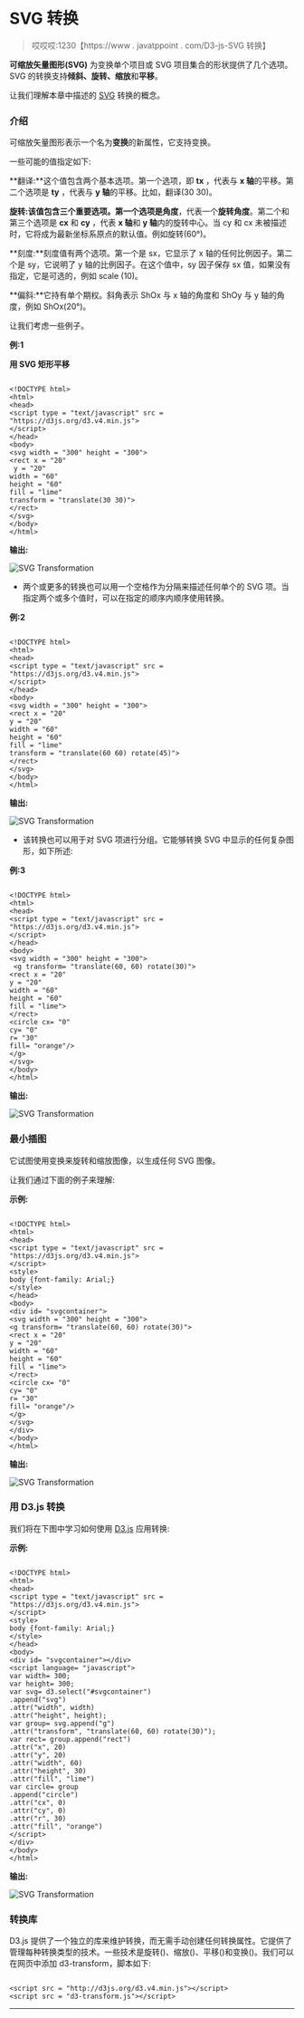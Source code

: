 # SVG 转换

> 哎哎哎:1230【https://www . javatppoint . com/D3-js-SVG 转换】

**可缩放矢量图形(SVG)** 为变换单个项目或 SVG 项目集合的形状提供了几个选项。SVG 的转换支持**倾斜、旋转、缩放**和**平移**。

让我们理解本章中描述的 [SVG](https://www.javatpoint.com/svg-tutorial) 转换的概念。

### 介绍

可缩放矢量图形表示一个名为**变换**的新属性，它支持变换。

一些可能的值指定如下:

**翻译:**这个值包含两个基本选项。第一个选项，即 **tx** ，代表与 **x 轴**的平移。第二个选项是 **ty** ，代表与 **y 轴**的平移。比如，翻译(30 30)。

**旋转:**该值包含三个重要选项。第一个选项是**角度**，代表一个**旋转角度**。第二个和第三个选项是 **cx** 和 **cy** ，代表 **x 轴**和 **y 轴**内的旋转中心。当 cy 和 cx 未被描述时，它将成为最新坐标系原点的默认值。例如旋转(60°)。

**刻度:**刻度值有两个选项。第一个是 sx，它显示了 x 轴的任何比例因子。第二个是 sy，它说明了 y 轴的比例因子。在这个值中，sy 因子保存 sx 值，如果没有指定，它是可选的，例如 scale (10)。

**偏斜:**它持有单个期权。斜角表示 ShOx 与 x 轴的角度和 ShOy 与 y 轴的角度，例如 ShOx(20°)。

让我们考虑一些例子。

**例:1**

**用 SVG 矩形平移**

```

<!DOCTYPE html>
<html>
<head>
<script type = "text/javascript" src = "https://d3js.org/d3.v4.min.js">
</script>
</head>
<body>
<svg width = "300" height = "300">
<rect x = "20" 
 y = "20"
width = "60"
height = "60"
fill = "lime"
transform = "translate(30 30)">
</rect>
</svg>
</body>
</html>

```

**输出:**

![SVG Transformation](../Images/3ad6d478e0b488ded915efc04d1e9a3c.png)

*   两个或更多的转换也可以用一个空格作为分隔来描述任何单个的 SVG 项。当指定两个或多个值时，可以在指定的顺序内顺序使用转换。

**例:2**

```

<!DOCTYPE html>
<html>
<head>
<script type = "text/javascript" src = "https://d3js.org/d3.v4.min.js">
</script>
</head>
<body>
<svg width = "300" height = "300">
<rect x = "20" 
y = "20"
width = "60"
height = "60"
fill = "lime"
transform = "translate(60 60) rotate(45)">
</rect>
</svg>
</body>
</html>

```

**输出:**

![SVG Transformation](../Images/afaa4db97c016851c2b6b3a9e6412c5a.png)

*   该转换也可以用于对 SVG 项进行分组。它能够转换 SVG 中显示的任何复杂图形，如下所述:

**例:3**

```

<!DOCTYPE html>
<html>
<head>
<script type = "text/javascript" src = "https://d3js.org/d3.v4.min.js">
</script>
</head>
<body>
<svg width = "300" height = "300">
 <g transform= "translate(60, 60) rotate(30)">       
<rect x = "20" 
y = "20"
width = "60"
height = "60"
fill = "lime">                 
</rect>
<circle cx= "0"   
cy= "0"
r= "30"
fill= "orange"/>
</g>  
</svg>
</body>
</html>

```

**输出:**

![SVG Transformation](../Images/156d97e03d0a0939086fbcb0afef4718.png)

### 最小插图

它试图使用变换来旋转和缩放图像，以生成任何 SVG 图像。

让我们通过下面的例子来理解:

**示例:**

```

<!DOCTYPE html>
<html>
<head>
<script type = "text/javascript" src = "https://d3js.org/d3.v4.min.js">
</script>
<style>
body {font-family: Arial;}
</style>
</head>
<body>
<div id= "svgcontainer"> 
<svg width = "300" height = "300">
<g transform= "translate(60, 60) rotate(30)">       
<rect x = "20" 
y = "20"
width = "60"
height = "60"
fill = "lime">                 
</rect>
<circle cx= "0"   
cy= "0"
r= "30"
fill= "orange"/>
</g>  
</svg>
</div>  
</body>
</html>

```

**输出:**

![SVG Transformation](../Images/59a7d944f48b388f4004d63b4423edf5.png)

### 用 D3.js 转换

我们将在下图中学习如何使用 [D3.js](d3-js) 应用转换:

**示例:**

```

<!DOCTYPE html>
<html>
<head>
<script type = "text/javascript" src = "https://d3js.org/d3.v4.min.js">
</script>
<style>
body {font-family: Arial;}
</style>
</head>
<body>
<div id= "svgcontainer"></div>
<script language= "javascript">
var width= 300;
var height= 300;
var svg= d3.select("#svgcontainer")
.append("svg")
.attr("width", width)
.attr("height", height);
var group= svg.append("g")
.attr("transform", "translate(60, 60) rotate(30)");
var rect= group.append("rect")
.attr("x", 20)
.attr("y", 20)
.attr("width", 60)
.attr("height", 30)
.attr("fill", "lime")
var circle= group
.append("circle")
.attr("cx", 0)
.attr("cy", 0)
.attr("r", 30)
.attr("fill", "orange")
</script>
</div>
</body>
</html>

```

**输出:**

![SVG Transformation](../Images/8b4cd4c629913155bb451c65bc487aed.png)

### 转换库

D3.js 提供了一个独立的库来维护转换，而无需手动创建任何转换属性。它提供了管理每种转换类型的技术。一些技术是旋转()、缩放()、平移()和变换()。我们可以在网页中添加 d3-transform，脚本如下:

```

<script src = "http://d3js.org/d3.v4.min.js"></script>
<script src = "d3-transform.js"></script>

```

* * *